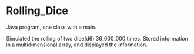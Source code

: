 # Rolling_Dice

Java program, one class with a main.

Simulated the rolling of two dice(d6) 36_000_000 times.  Stored information in a multidimensional array, and displayed the information.

